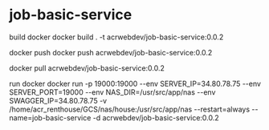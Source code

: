 # job-basic-service

build docker
docker build . -t acrwebdev/job-basic-service:0.0.2

docker push
docker push acrwebdev/job-basic-service:0.0.2

docker pull acrwebdev/job-basic-service:0.0.2

run docker
docker run -p 19000:19000 --env SERVER_IP=34.80.78.75 --env SERVER_PORT=19000 --env NAS_DIR=/usr/src/app/nas --env SWAGGER_IP=34.80.78.75 -v /home/acr_renthouse/GCS/nas/house:/usr/src/app/nas --restart=always --name=job-basic-service -d acrwebdev/job-basic-service:0.0.2
